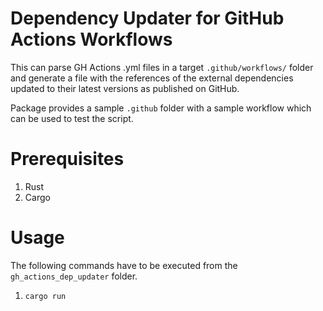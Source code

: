# Dependency Updater for GitHub Actions Workflows
This can parse GH Actions .yml files in a target `.github/workflows/` folder 
and generate a file with the references of the external dependencies updated to their latest versions as published on GitHub.

Package provides a sample `.github` folder with a sample workflow which can be used to test the script.

# Prerequisites
1. Rust
2. Cargo

# Usage

The following commands have to be executed from the `gh_actions_dep_updater` folder.

1. `cargo run`